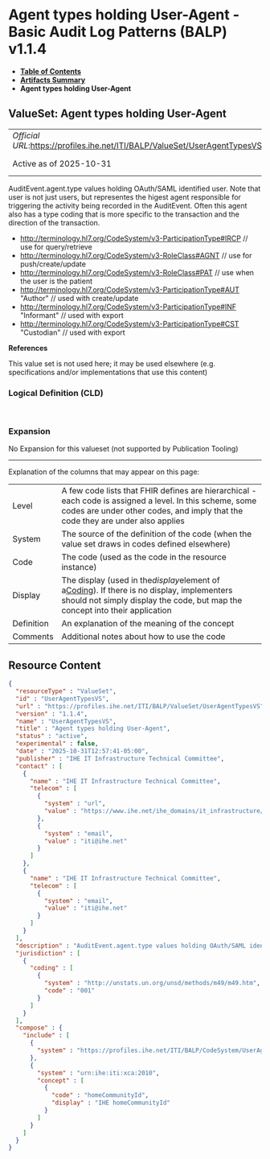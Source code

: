 # Agent types holding User-Agent - Basic Audit Log Patterns (BALP) v1.1.4

* [**Table of Contents**](toc.md)
* [**Artifacts Summary**](artifacts.md)
* **Agent types holding User-Agent**

## ValueSet: Agent types holding User-Agent 

| | |
| :--- | :--- |
| *Official URL*:https://profiles.ihe.net/ITI/BALP/ValueSet/UserAgentTypesVS | *Version*:1.1.4 |
| Active as of 2025-10-31 | *Computable Name*:UserAgentTypesVS |

 
AuditEvent.agent.type values holding OAuth/SAML identified user. Note that user is not just users, but representes the higest agent responsible for triggering the activity being recorded in the AuditEvent. 
Often this agent also has a type coding that is more specific to the transaction and the direction of the transaction. 
* http://terminology.hl7.org/CodeSystem/v3-ParticipationType#IRCP // use for query/retrieve
* http://terminology.hl7.org/CodeSystem/v3-RoleClass#AGNT // use for push/create/update
* http://terminology.hl7.org/CodeSystem/v3-RoleClass#PAT // use when the user is the patient
* http://terminology.hl7.org/CodeSystem/v3-ParticipationType#AUT "Author" // used with create/update
* http://terminology.hl7.org/CodeSystem/v3-ParticipationType#INF "Informant" // used with export
* http://terminology.hl7.org/CodeSystem/v3-ParticipationType#CST "Custodian" // used with export
 

 **References** 

This value set is not used here; it may be used elsewhere (e.g. specifications and/or implementations that use this content)

### Logical Definition (CLD)

 

### Expansion

No Expansion for this valueset (not supported by Publication Tooling)

-------

 Explanation of the columns that may appear on this page: 

| | |
| :--- | :--- |
| Level | A few code lists that FHIR defines are hierarchical - each code is assigned a level. In this scheme, some codes are under other codes, and imply that the code they are under also applies |
| System | The source of the definition of the code (when the value set draws in codes defined elsewhere) |
| Code | The code (used as the code in the resource instance) |
| Display | The display (used in the*display*element of a[Coding](http://hl7.org/fhir/R4/datatypes.html#Coding)). If there is no display, implementers should not simply display the code, but map the concept into their application |
| Definition | An explanation of the meaning of the concept |
| Comments | Additional notes about how to use the code |



## Resource Content

```json
{
  "resourceType" : "ValueSet",
  "id" : "UserAgentTypesVS",
  "url" : "https://profiles.ihe.net/ITI/BALP/ValueSet/UserAgentTypesVS",
  "version" : "1.1.4",
  "name" : "UserAgentTypesVS",
  "title" : "Agent types holding User-Agent",
  "status" : "active",
  "experimental" : false,
  "date" : "2025-10-31T12:57:41-05:00",
  "publisher" : "IHE IT Infrastructure Technical Committee",
  "contact" : [
    {
      "name" : "IHE IT Infrastructure Technical Committee",
      "telecom" : [
        {
          "system" : "url",
          "value" : "https://www.ihe.net/ihe_domains/it_infrastructure/"
        },
        {
          "system" : "email",
          "value" : "iti@ihe.net"
        }
      ]
    },
    {
      "name" : "IHE IT Infrastructure Technical Committee",
      "telecom" : [
        {
          "system" : "email",
          "value" : "iti@ihe.net"
        }
      ]
    }
  ],
  "description" : "AuditEvent.agent.type values holding OAuth/SAML identified user. Note that user is not just users, but representes the higest agent responsible for triggering the activity being recorded in the AuditEvent.\n\nOften this agent also has a type coding that is more specific to the transaction and the direction of the transaction.\n- http://terminology.hl7.org/CodeSystem/v3-ParticipationType#IRCP // use for query/retrieve\n- http://terminology.hl7.org/CodeSystem/v3-RoleClass#AGNT // use for push/create/update\n- http://terminology.hl7.org/CodeSystem/v3-RoleClass#PAT  // use when the user is the patient\n- http://terminology.hl7.org/CodeSystem/v3-ParticipationType#AUT \"Author\" // used with create/update\n- http://terminology.hl7.org/CodeSystem/v3-ParticipationType#INF \"Informant\" // used with export\n- http://terminology.hl7.org/CodeSystem/v3-ParticipationType#CST \"Custodian\" // used with export",
  "jurisdiction" : [
    {
      "coding" : [
        {
          "system" : "http://unstats.un.org/unsd/methods/m49/m49.htm",
          "code" : "001"
        }
      ]
    }
  ],
  "compose" : {
    "include" : [
      {
        "system" : "https://profiles.ihe.net/ITI/BALP/CodeSystem/UserAgentTypes"
      },
      {
        "system" : "urn:ihe:iti:xca:2010",
        "concept" : [
          {
            "code" : "homeCommunityId",
            "display" : "IHE homeCommunityId"
          }
        ]
      }
    ]
  }
}

```
